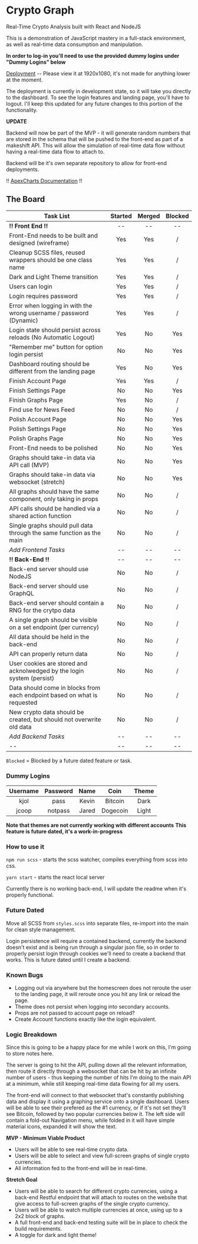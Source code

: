 # Crypto Graph

Real-Time Crypto Analysis built with React and NodeJS

This is a demonstration of JavaScript mastery in a full-stack environment, as well as real-time data consumption and manipulation.

**In order to log-in you'll need to use the provided dummy logins under "Dummy Logins" below**

[Deployment](https://happy-archimedes-9b9973.netlify.com) -- Please view it at 1920x1080, it's not made for anything lower at the moment.

The deployment is currently in development state, so it will take you directly to the dashboard. To see the login features and landing page, you'll have to logout. I'll keep this updated for any future changes to this portion of the functionality.

**UPDATE**

Backend will now be part of the MVP - it will generate random numbers that are stored in the schema that will be pushed to the front-end as part of a makeshift API. This will allow the simulation of real-time data flow without having a real-time data flow to attach to.

Backend will be it's own separate repository to allow for front-end deployments.

!! [ApexCharts Documentation](https://apexcharts.com/docs/installation/) !!

## The Board

| Task List                                                                | Started | Merged | Blocked |
| ------------------------------------------------------------------------ | :-----: | :----: | :-----: |
| **!! Front End !!**                                                      |   --    |   --   |   --    |
| Front-End needs to be built and designed (wireframe)                     |   Yes   |  Yes   |    /    |
| Cleanup SCSS files, reused wrappers should be one class name             |   Yes   |  Yes   |    /    |
| Dark and Light Theme transition                                          |   Yes   |  Yes   |    /    |
| Users can login                                                          |   Yes   |  Yes   |    /    |
| Login requires password                                                  |   Yes   |  Yes   |    /    |
| Error when logging in with the wrong username / password (Dynamic)       |   Yes   |  Yes   |    /    |
| Login state should persist across reloads (No Automatic Logout)          |   Yes   |   No   |   Yes   |
| "Remember me" button for option login persist                            |   No    |   No   |   Yes   |
| Dashboard routing should be different from the landing page              |   Yes   |   No   |   Yes   |
| Finish Account Page                                                      |   Yes   |  Yes   |    /    |
| Finish Settings Page                                                     |   No    |   No   |   Yes   |
| Finish Graphs Page                                                       |   Yes   |   No   |    /    |
| Find use for News Feed                                                   |   No    |   No   |    /    |
| Polish Account Page                                                      |   No    |   No   |   Yes   |
| Polish Settings Page                                                     |   No    |   No   |   Yes   |
| Polish Graphs Page                                                       |   No    |   No   |   Yes   |
| Front-End needs to be polished                                           |   No    |   No   |   Yes   |
| Graphs should take-in data via API call (MVP)                            |   No    |   No   |   Yes   |
| Graphs should take-in data via websocket (stretch)                       |   No    |   No   |   Yes   |
| All graphs should have the same component, only taking in props          |   No    |   No   |    /    |
| API calls should be handled via a shared action function                 |   No    |   No   |    /    |
| Single graphs should pull data through the same function as the main     |   No    |   No   |    /    |
| _Add Frontend Tasks_                                                     |   --    |   --   |   --    |
| **!! Back-End !!**                                                       |   --    |   --   |   --    |
| Back-end server should use NodeJS                                        |   No    |   No   |    /    |
| Back-end server should use GraphQL                                       |   No    |   No   |    /    |
| Back-end server should contain a RNG for the crytpo data                 |   No    |   No   |    /    |
| A single graph should be visible on a set endpoint (per currency)        |   No    |   No   |    /    |
| All data should be held in the back-end                                  |   No    |   No   |    /    |
| API can properly return data                                             |   No    |   No   |    /    |
| User cookies are stored and acknolwedged by the login system (persist)   |   No    |   No   |    /    |
| Data should come in blocks from each endpoint based on what is requested |   No    |   No   |    /    |
| New crypto data should be created, but should not overwrite old data     |   No    |   No   |    /    |
| _Add Backend Tasks_                                                      |   --    |   --   |   --    |
| --                                                                       |   --    |   --   |   --    |

`Blocked` = Blocked by a future dated feature or task.

### Dummy Logins

| Username | Password | Name  |   Coin   | Theme |
| :------: | :------: | :---: | :------: | :---: |
|   kjol   |   pass   | Kevin | Bitcoin  | Dark  |
|  jcoop   | notpass  | Jared | Dogecoin | Light |

**Note that themes are not currently working with different accounts**
**This feature is future dated, it's a work-in-progress**

### How to use it

`npm run scss` - starts the scss watcher, compiles everything from scss into css.

`yarn start` - starts the react local server

Currently there is no working back-end, I will update the readme when it's properly functional.

### Future Dated

Move all SCSS from `styles.scss` into separate files, re-import into the main for clean style management.

Login persistence will require a contained backend, currently the backend doesn't exist and is being run through a singular json file, so in order to properly persist login through cookies we'll need to create a backend that works. This is future dated until I create a backend.

### Known Bugs

- Logging out via anywhere but the homescreen does not reroute the user to the landing page, it will reroute once you hit any link or reload the page.
- Theme does not persist when logging into secondary accounts.
- Props are not passed to account page on reload?
- Create Account functions exactly like the login equivalent.

### Logic Breakdown

Since this is going to be a happy place for me while I work on this, I'm going to store notes here.

The server is going to hit the API, pulling down all the relevant information, then route it directly through a websocket that can be hit by an infinite number of users - thus keeping the number of hits I'm doing to the main API at a minimum, while still keeping real-time data flowing for all my users.

The front-end will connect to that websocket that's constantly publishing data and display it using a graphing service onto a single dashboard. Users will be able to see their prefered as the #1 currency, or if it's not set they'll see Bitcoin, followed by two popular currencies below it. The left side will contain a fold-out Navigation menu, while folded in it will have simple material icons, expanded it will show the text.

**MVP - Minimum Viable Product**

- Users will be able to see real-time crypto data.
- Users will be able to select and view full-screen graphs of single crypto currencies.
- All information fed to the front-end will be in real-time.

**Stretch Goal**

- Users will be able to search for different crypto currencies, using a back-end Restful endpoint that will attach to routes on the website that give access to full-screen graphs of the single crypto currency.
- Users will be able to watch multiple currencies at once, using up to a 2x2 block of graphs.
- A full front-end and back-end testing suite will be in place to check the build requirements.
- A toggle for dark and light theme!
